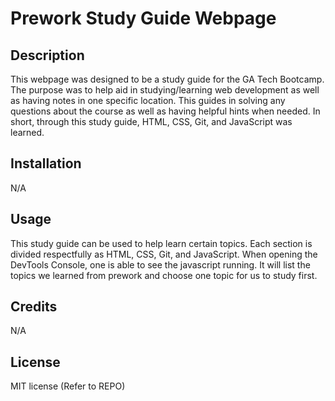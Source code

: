 # Prework Study Guide Webpage

## Description

This webpage was designed to be a study guide for the GA Tech Bootcamp. The purpose was to help aid in studying/learning web development as well as having notes in one specific location. This guides in solving any questions about the course as well as having helpful hints when needed. In short, through this study guide, HTML, CSS, Git, and JavaScript was learned. 

## Installation

N/A

## Usage

This study guide can be used to help learn certain topics. Each section is divided respectfully as HTML, CSS, Git, and JavaScript. When opening the DevTools Console, one is able to see the javascript running. It will list the topics we learned from prework and choose one topic for us to study first. 

## Credits

N/A

## License

MIT license (Refer to REPO)
